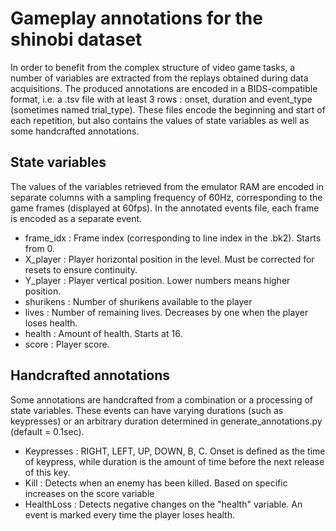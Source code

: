 # Gameplay annotations for the shinobi dataset
In order to benefit from the complex structure of video game tasks, a number of variables are extracted from the replays obtained during data acquisitions. The produced annotations are encoded in a BIDS-compatible format, i.e. a .tsv file with at least 3 rows : onset, duration and event_type (sometimes named trial_type). These files encode the beginning and start of each repetition, but also contains the values of state variables as well as some handcrafted annotations.

## State variables
The values of the variables retrieved from the emulator RAM are encoded in separate columns with a sampling frequency of 60Hz, corresponding to the game frames (displayed at 60fps). In the annotated events file, each frame is encoded as a separate event.
- frame_idx : Frame index (corresponding to line index in the .bk2). Starts from 0.
- X_player : Player horizontal position in the level. Must be corrected for resets to ensure continuity.
- Y_player : Player vertical position. Lower numbers means higher position.
- shurikens : Number of shurikens available to the player
- lives : Number of remaining lives. Decreases by one when the player loses health.
- health : Amount of health. Starts at 16.
- score : Player score.

## Handcrafted annotations
Some annotations are handcrafted from a combination or a processing of state variables. These events can have varying durations (such as keypresses) or an arbitrary duration determined in generate_annotations.py (default = 0.1sec). 
- Keypresses : RIGHT, LEFT, UP, DOWN, B, C. Onset is defined as the time of keypress, while duration is the amount of time before the next release of this key.
- Kill : Detects when an enemy has been killed. Based on specific increases on the score variable
- HealthLoss : Detects negative changes on the "health" variable. An event is marked every time the player loses health. 